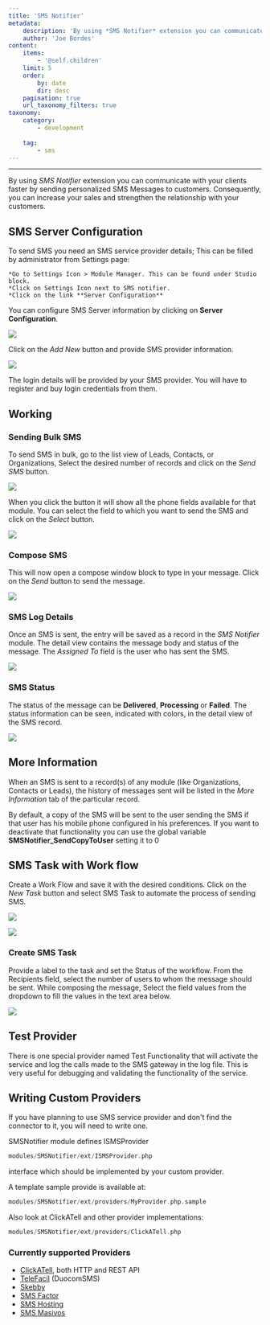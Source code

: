 ```yaml
---
title: 'SMS Notifier'
metadata:
    description: 'By using *SMS Notifier* extension you can communicate with your clients faster by sending personalized SMS Messages to customers.'
    author: 'Joe Bordes'
content:
    items:
        - '@self.children'
    limit: 5
    order:
        by: date
        dir: desc
    pagination: true
    url_taxonomy_filters: true
taxonomy:
    category:
        - development
        
    tag:
        - sms
---
```

---

By using *SMS Notifier* extension you can communicate with your clients
faster by sending personalized SMS Messages to customers. Consequently,
you can increase your sales and strengthen the relationship with your
customers.

SMS Server Configuration
------------------------

To send SMS you need an SMS service provider details; This can be filled
by administrator from Settings page:

    *Go to Settings Icon > Module Manager. This can be found under Studio block.
    *Click on Settings Icon next to SMS notifier.
    *Click on the link **Server Configuration**

You can configure SMS Server information by clicking on **Server Configuration**.

![](smsserverconfiguration.png?width=70%)

Click on the *Add New* button and provide SMS provider information.

![](addnewaccount.png?width=50%)

<div class="notices blue">
The login details will be provided by
your SMS provider. You will have to register and buy login credentials
from them.</div>

Working
-------

### Sending Bulk SMS

To send SMS in bulk, go to the list view of Leads, Contacts, or
Organizations, Select the desired number of records and click on the
*Send SMS* button.

![](sendsms.png?width=70%)

When you click the button it will show all the phone fields available
for that module. You can select the field to which you want to send the
SMS and click on the *Select* button.

![](selectphonefield.png?width=50%)

### Compose SMS

This will now open a compose window block to type in your message. Click
on the *Send* button to send the message.

![](composesms.png?width=70%)

### SMS Log Details

Once an SMS is sent, the entry will be saved as a record in the *SMS
Notifier* module. The detail view contains the message body and status
of the message. The *Assigned To* field is the user who has sent the
SMS.

![](detailviewsms.png?width=70%)

### SMS Status

The status of the message can be **Delivered**, **Processing** or
**Failed**. The status information can be seen, indicated with colors,
in the detail view of the SMS record.

![](smsstatus.png?width=100%)

More Information
----------------

When an SMS is sent to a record(s) of any module (like Organizations,
Contacts or Leads), the history of messages sent will be listed in the
*More Information* tab of the particular record.

By default, a copy of the SMS will be sent to the user sending the SMS
if that user has his mobile phone configured in his preferences. If you
want to deactivate that functionality you can use the global variable
**SMSNotifier\_SendCopyToUser** setting it to 0

SMS Task with Work flow
-----------------------

Create a Work Flow and save it with the desired conditions. Click on the
*New Task* button and select SMS Task to automate the process of sending
SMS.

![](workflowsmstask.png?width=70%)

![](smsstaskworkflow.png?width=70%)

### Create SMS Task

Provide a label to the task and set the Status of the workflow. From the
Recipients field, select the number of users to whom the message should
be sent. While composing the message, Select the field values from the
dropdown to fill the values in the text area below.

![](workflowmessage.png?width=70%)

Test Provider
-------------

There is one special provider named Test Functionality that will
activate the service and log the calls made to the SMS gateway in the
log file. This is very useful for debugging and validating the
functionality of the service.

Writing Custom Providers
------------------------

If you have planning to use SMS service provider and don't find the
connector to it, you will need to write one.

SMSNotifier module defines ISMSProvider

```php
modules/SMSNotifier/ext/ISMSProvider.php
``` 
interface which should be
implemented by your custom provider.

A template sample provide is available at:
```php
modules/SMSNotifier/ext/providers/MyProvider.php.sample
```

Also look at ClickATell and other provider implementations:
```php
modules/SMSNotifier/ext/providers/ClickATell.php
```

### Currently supported Providers

-   [ClickATell](https://www.clickatell.com/), both HTTP and REST API
-   [TeleFacil](https://www.telefacil.com/wiki/index.php/Integraci%C3%B3n_con_Mensajer%C3%ADa_SMS_(SMSNotifier))
    (DuocomSMS)
-   [Skebby](http://www.skebby.com)
-   [SMS Factor](https://www.smsfactor.com)
-   [SMS Hosting](https://www.smshosting.it/en)
-   [SMS Masivos](http://www.smasivos.com)
